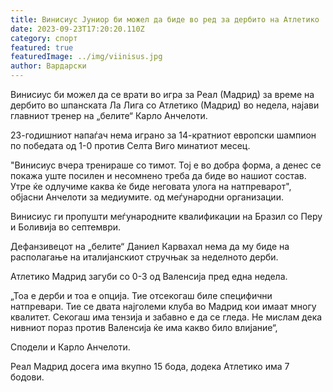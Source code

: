 ```yaml
---
title: Винисиус Јуниор би можел да биде во ред за дербито на Атлетико
date: 2023-09-23T17:20:20.110Z
category: спорт
featured: true
featuredImage: ../img/viinisus.jpg
author: Вардарски
---
```

Винисиус би можел да се врати во игра за Реал (Мадрид) за време на дербито во шпанската Ла Лига со Атлетико (Мадрид) во недела, најави главниот тренер на „белите“ Карло Анчелоти.

23-годишниот напаѓач нема играно за 14-кратниот европски шампион по победата од 1-0 против Селта Виго минатиот месец.

"Винисиус вчера тренираше со тимот. Тој е во добра форма, а денес се покажа уште посилен и несомнено треба да биде во нашиот состав. Утре ќе одлучиме каква ќе биде неговата улога на натпреварот", објасни Анчелоти за медиумите. од меѓународни организации.

Винисиус ги пропушти меѓународните квалификации на Бразил со Перу и Боливија во септември.

Дефанзивецот на „белите“ Даниел Карвахал нема да му биде на располагање на италијанскиот стручњак за неделното дерби.

Атлетико Мадрид загуби со 0-3 од Валенсија пред една недела.

„Тоа е дерби и тоа е опција. Тие отсекогаш биле специфични натпревари. Тие се двата најголеми клуба во Мадрид кои имаат многу квалитет. Секогаш има тензија и забавно е да се гледа. Не мислам дека нивниот пораз против Валенсија ќе има какво било влијание“,

Сподели и Карло Анчелоти.

Реал Мадрид досега има вкупно 15 бода, додека Атлетико има 7 бодови.
